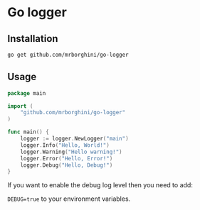 # Go logger

## Installation

```bash
go get github.com/mrborghini/go-logger
```

## Usage

```go
package main

import (
	"github.com/mrborghini/go-logger"
)

func main() {
	logger := logger.NewLogger("main")
	logger.Info("Hello, World!")
	logger.Warning("Hello warning!")
	logger.Error("Hello, Error!")
	logger.Debug("Hello, Debug!")
}
```

If you want to enable the debug log level then you need to add:

`DEBUG=true` to your environment variables.
